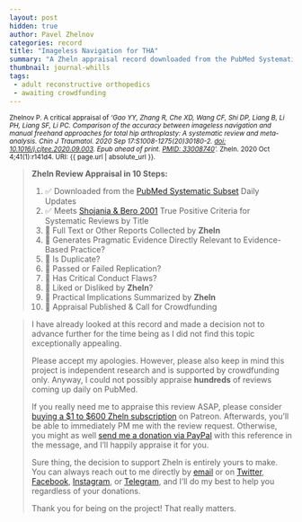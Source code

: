 ```yaml
---
layout: post
hidden: true
author: Pavel Zhelnov
categories: record
title: "Imageless Navigation for THA"
summary: "A Zheln appraisal record downloaded from the PubMed Systematic Subset daily updates."
thumbnail: journal-whills
tags:
 - adult reconstructive orthopedics
 - awaiting crowdfunding
---
```


<small id="citation">Zhelnov P. A critical appraisal of _‘Gao YY, Zhang R, Che XD, Wang CF, Shi DP, Liang B, Li PH, Liang SF, Li PC. Comparison of the accuracy between imageless navigation and manual freehand approaches for total hip arthroplasty: A systematic review and meta-analysis. Chin J Traumatol. 2020 Sep 17:S1008-1275(20)30180-2. [doi: 10.1016/j.cjtee.2020.09.003](https://doi.org/10.1016/j.cjtee.2020.09.003). Epub ahead of print. [PMID: 33008740](https://pubmed.gov/33008740)’._ Zheln. 2020 Oct 4;41(1):r141d4. URI: {{ page.url | absolute_url }}.</small>

> **Zheln Review Appraisal in 10 Steps:**
>
> 1. ✅ Downloaded from the [PubMed Systematic Subset](https://github.com/p1m-ortho/qs-global-ortho-search-queries/blob/global-sr-query/README.md) Daily Updates
> 2. ✅ Meets [Shojania & Bero 2001](https://www.researchgate.net/publication/11820967_Taking_Advantage_of_the_Explosion_of_Systematic_Reviews_An_Efficient_MEDLINE_Search_Strategy) True Positive Criteria for Systematic Reviews by Title
> 3. 🔄 Full Text or Other Reports Collected by **Zheln**
> 4. 🔄 Generates Pragmatic Evidence Directly Relevant to Evidence-Based Practice?
> 5. 🔄 Is Duplicate?
> 6. 🔄 Passed or Failed Replication?
> 7. 🔄 Has Critical Conduct Flaws?
> 8. 🔄 Liked or Disliked by **Zheln**?
> 9. 🔄 Practical Implications Summarized by **Zheln**
> 10. 🔄 Appraisal Published & Call for Crowdfunding

> I have already looked at this record and made a decision not to advance further for the time being as I did not find this topic exceptionally appealing.
>
> Please accept my apologies. However, please also keep in mind this project is independent research and is supported by crowdfunding only. Anyway, I could not possibly appraise **hundreds** of reviews coming up daily on PubMed.
> 
> If you really need me to appraise this review ASAP, please consider [buying a $1 to $600 Zheln subscription](https://patreon.com/zheln) on Patreon. Afterwards, you’ll be able to immediately PM me with the review request. Otherwise, you might as well [send me a donation via PayPal](https://paypal.me/pjelnov) with this reference in the message, and I’ll happily appraise it for you.
> 
> Sure thing, the decision to support Zheln is entirely yours to make. You can always reach out to me directly by [email](mailto:pavel@zheln.com) or on [Twitter](https://twitter.com/drzhelnov), [Facebook](https://facebook.com/drzhelnov), [Instagram](https://instagram.com/igzheln), or [Telegram](https://t.me/drzhelnov), and I’ll do my best to help you regardless of your donations.
> 
> Thank you for being on the project! That really matters.

